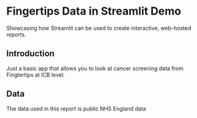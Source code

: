 # Fingertips Data in Streamlit Demo

Showcasing how Streamlit can be used to create interactive, web-hosted reports.

## Introduction

Just a basic app that allows you to look at cancer screening data from Fingtertips at ICB level.

## Data

The data used in this report is public NHS England data

